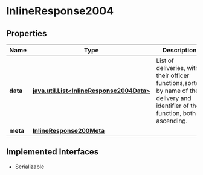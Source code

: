 

# InlineResponse2004


## Properties

Name | Type | Description | Notes
------------ | ------------- | ------------- | -------------
**data** | [**java.util.List&lt;InlineResponse2004Data&gt;**](InlineResponse2004Data.md) | List of deliveries, with their officer functions,sorted by name of the delivery and identifier of the function, both ascending. |  [optional]
**meta** | [**InlineResponse200Meta**](InlineResponse200Meta.md) |  |  [optional]


## Implemented Interfaces

* Serializable


